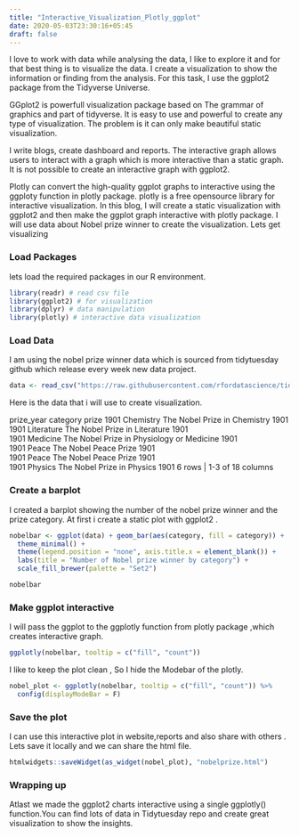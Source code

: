 ```yaml
---
title: "Interactive_Visualization_Plotly_ggplot"
date: 2020-05-03T23:30:16+05:45
draft: false
---
```


I love to work with data while analysing the data, I like to explore it and for that best thing is to visualize the data. I create a visualization to show the information or finding from the analysis. For this task, I use the ggplot2 package from the Tidyverse Universe.



GGplot2 is powerfull visualization package based on The grammar of graphics and part of tidyverse. It is easy to use and powerful to create any type of visualization. The problem is it can only make beautiful static visualization.

I write blogs, create dashboard and reports. The interactive graph allows users to interact with a graph which is more interactive than a static graph. It is not possible to create an interactive graph with ggplot2.

Plotly can convert the high-quality ggplot graphs to interactive using the ggploty function in plotly package. plotly is a free opensource library for interactive visualization. In this blog, I will create a static visualization with ggplot2 and then make the ggplot graph interactive with plotly package. I will use data about Nobel prize winner to create the visualization. Lets get visualizing

### Load Packages

lets load the required packages in our R environment.


```R
library(readr) # read csv file
library(ggplot2) # for visualization
library(dplyr) # data manipulation
library(plotly) # interactive data visualization
```

### Load Data

I am using the nobel prize winner data which is sourced from tidytuesday github which release every week new data project.

```R
data <- read_csv("https://raw.githubusercontent.com/rfordatascience/tidytuesday/master/data/2019/2019-05-14/nobel_winners.csv")
```

Here is the data that i will use to create visualization.

prize_year
<dbl>
category
<chr>
prize
<chr>
1901	Chemistry	The Nobel Prize in Chemistry 1901	
1901	Literature	The Nobel Prize in Literature 1901	
1901	Medicine	The Nobel Prize in Physiology or Medicine 1901	
1901	Peace	The Nobel Peace Prize 1901	
1901	Peace	The Nobel Peace Prize 1901	
1901	Physics	The Nobel Prize in Physics 1901	
6 rows | 1-3 of 18 columns

### Create a barplot

I created a barplot showing the number of the nobel prize winner and the prize category. At first i create a static plot with ggplot2 .

```R
nobelbar <- ggplot(data) + geom_bar(aes(category, fill = category)) +
  theme_minimal() +
  theme(legend.position = "none", axis.title.x = element_blank()) + 
  labs(title = "Number of Nobel prize winner by category") +
  scale_fill_brewer(palette = "Set2")

nobelbar
```

### Make ggplot interactive


I will pass the ggplot to the ggplotly function from plotly package ,which creates interactive graph.

```R
ggplotly(nobelbar, tooltip = c("fill", "count"))
```


I like to keep the plot clean , So I hide the Modebar of the plotly.

```R
nobel_plot <- ggplotly(nobelbar, tooltip = c("fill", "count")) %>%
  config(displayModeBar = F)
```



### Save the plot

I can use this interactive plot in website,reports and also share with others . Lets save it locally and we can share the html file.

```R
htmlwidgets::saveWidget(as_widget(nobel_plot), "nobelprize.html")
```

### Wrapping up

Atlast we made the ggplot2 charts interactive using a single ggplotly() function.You can find lots of data in Tidytuesday repo and create great visualization to show the insights.


